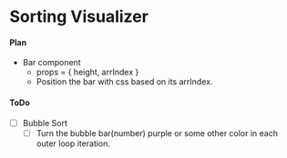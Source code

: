 # Sorting Visualizer

#### Plan
- Bar component
    - props = { height, arrIndex }
    - Position the bar with css based on its arrIndex.

#### ToDo
- [ ] Bubble Sort
    - [ ] Turn the bubble bar(number) purple or some other color in each outer loop iteration.